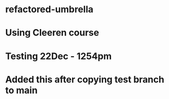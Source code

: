 # refactored-umbrella

# Using Cleeren course
# Testing 22Dec - 1254pm
# Added this after copying test branch to main 

